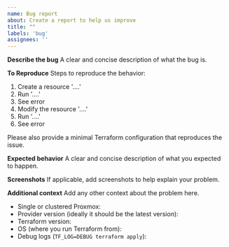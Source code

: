 ```yaml
---
name: Bug report
about: Create a report to help us improve
title: ""
labels: 'bug'
assignees: ''
---
```


**Describe the bug**
A clear and concise description of what the bug is.

**To Reproduce**
Steps to reproduce the behavior:
1. Create a resource '....'
2. Run '....'
3. See error
4. Modify the resource '....'
5. Run '....'
6. See error

Please also provide a minimal Terraform configuration that reproduces the issue.

**Expected behavior**
A clear and concise description of what you expected to happen.

**Screenshots**
If applicable, add screenshots to help explain your problem.

**Additional context**
Add any other context about the problem here.
- Single or clustered Proxmox:
- Provider version (ideally it should be the latest version):
- Terraform version:
- OS (where you run Terraform from):
- Debug logs (`TF_LOG=DEBUG terraform apply`):
